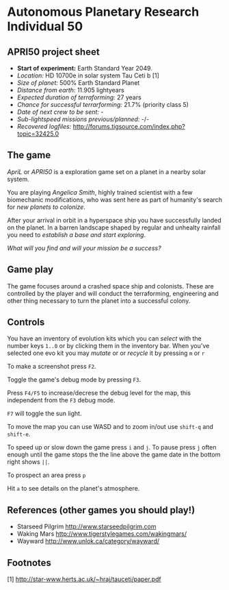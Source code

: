 
# Autonomous Planetary Research Individual 50

## APRI50 project sheet

* **Start of experiment:** Earth Standard Year 2049.
* *Location:* HD 10700e in solar system Tau Ceti b [1]
* *Size of planet:* 500% Earth Standard Planet
* *Distance from earth:* 11.905 lightyears
* *Expected duration of terraforming:* 27 years
* *Chance for successful terrarforming:* 21.7% (priority class 5)
* *Date of next crew to be sent:* -
* *Sub-lightspeed missions previous/planned:* -/-
* *Recovered logfiles:* http://forums.tigsource.com/index.php?topic=32425.0

## The game

*ApriL* or *APRI50* is a exploration game set on a planet in a nearby solar system.

You are playing *Angelica Smith*, highly trained scientist with a few
biomechanic modifications, who was sent here as part of humanity's
search for _new planets to colonize_.

After your arrival in orbit in a hyperspace ship you have
successfully landed on the planet. In a barren landscape shaped by
regular and unhealty rainfall you need to _establish a base and start exploring_.

*What will you find and will your mission be a success?*


## Game play

The game focuses around a crashed space ship and colonists. These are
controlled by the player and will conduct the terraforming, engineering
and other thing necessary to turn the planet into a successful colony.


## Controls

You have an inventory of evolution kits which you can _select_ with the
number keys `1..0` or by clicking them in the inventory bar.
When you've selected one evo kit you may _mutate_ or or _recycle_ it by
pressing `m` or `r`

To make a screenshot press `F2`.

Toggle the game's debug mode by pressing `F3`.

Press `F4/F5` to increase/decrese the debug level for the map, this
independent from the `F3` debug mode.

`F7` will toggle the sun light.

To move the map you can use WASD and to zoom in/out use `shift-q` and `shift-e`.

To speed up or slow down the game press `i` and `j`. To pause press `j`
often enough until the game stops the the line above the game date in
the bottom right shows `||`.

To prospect an area press `p`

Hit `a` to see details on the planet's atmosphere.


## References (other games you should play!)

* Starseed Pilgrim http://www.starseedpilgrim.com
* Waking Mars http://www.tigerstylegames.com/wakingmars/
* Wayward http://www.unlok.ca/category/wayward/


## Footnotes
[1] http://star-www.herts.ac.uk/~hraj/tauceti/paper.pdf


